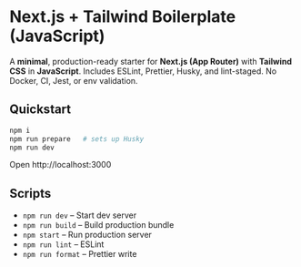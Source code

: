 # Next.js + Tailwind Boilerplate (JavaScript)

A **minimal**, production-ready starter for **Next.js (App Router)** with **Tailwind CSS** in **JavaScript**.
Includes ESLint, Prettier, Husky, and lint-staged. No Docker, CI, Jest, or env validation.

## Quickstart

```bash
npm i
npm run prepare   # sets up Husky
npm run dev
```

Open http://localhost:3000

## Scripts
- `npm run dev` – Start dev server
- `npm run build` – Build production bundle
- `npm start` – Run production server
- `npm run lint` – ESLint
- `npm run format` – Prettier write
